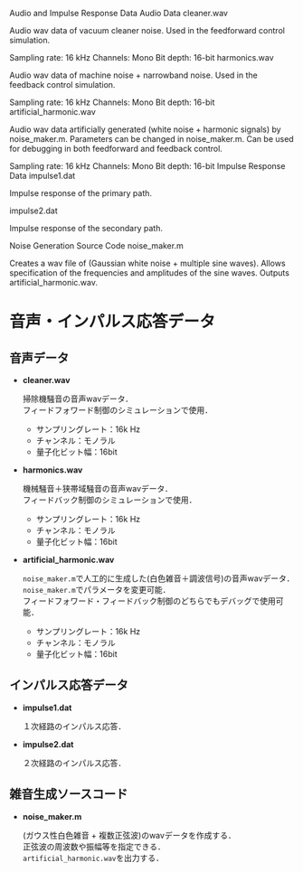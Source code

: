 Audio and Impulse Response Data
Audio Data
cleaner.wav

Audio wav data of vacuum cleaner noise.
Used in the feedforward control simulation.

Sampling rate: 16 kHz
Channels: Mono
Bit depth: 16-bit
harmonics.wav

Audio wav data of machine noise + narrowband noise.
Used in the feedback control simulation.

Sampling rate: 16 kHz
Channels: Mono
Bit depth: 16-bit
artificial_harmonic.wav

Audio wav data artificially generated (white noise + harmonic signals) by noise_maker.m.
Parameters can be changed in noise_maker.m.
Can be used for debugging in both feedforward and feedback control.

Sampling rate: 16 kHz
Channels: Mono
Bit depth: 16-bit
Impulse Response Data
impulse1.dat

Impulse response of the primary path.

impulse2.dat

Impulse response of the secondary path.

Noise Generation Source Code
noise_maker.m

Creates a wav file of (Gaussian white noise + multiple sine waves).
Allows specification of the frequencies and amplitudes of the sine waves.
Outputs artificial_harmonic.wav.

#  音声・インパルス応答データ

## 音声データ

- **cleaner.wav**

   掃除機騒音の音声wavデータ．  
   フィードフォワード制御のシミュレーションで使用．  
   - サンプリングレート：16k Hz  
   - チャンネル：モノラル
   - 量子化ビット幅：16bit
   
- **harmonics.wav**

   機械騒音＋狭帯域騒音の音声wavデータ．  
   フィードバック制御のシミュレーションで使用．
   - サンプリングレート：16k Hz  
   - チャンネル：モノラル
   - 量子化ビット幅：16bit
   
- **artificial_harmonic.wav**

   ```noise_maker.m```で人工的に生成した(白色雑音＋調波信号)の音声wavデータ．  
   ```noise_maker.m```でパラメータを変更可能．  
   フィードフォワード・フィードバック制御のどちらでもデバッグで使用可能．
   - サンプリングレート：16k Hz  
   - チャンネル：モノラル
   - 量子化ビット幅：16bit
   
## インパルス応答データ

- **impulse1.dat**

   １次経路のインパルス応答．
   
- **impulse2.dat**

   ２次経路のインパルス応答．
   
## 雑音生成ソースコード

- **noise_maker.m**
   
   (ガウス性白色雑音 + 複数正弦波)のwavデータを作成する．  
   正弦波の周波数や振幅等を指定できる．  
   ```artificial_harmonic.wav```を出力する．
